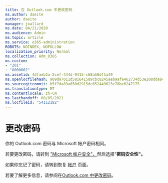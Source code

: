 ```yaml
---
title: 在 Outlook.com 中更改密码
ms.author: daeite
author: daeite
manager: joallard
ms.date: 04/21/2020
ms.audience: Admin
ms.topic: article
ms.service: o365-administration
ROBOTS: NOINDEX, NOFOLLOW
localization_priority: Normal
ms.collection: Adm_O365
ms.custom:
- "201"
- "8000002"
ms.assetid: 4dfaeb2a-2cef-444d-9415-c68a50df1a49
ms.openlocfilehash: 909d97011d581641589cbc8245aeb9afa462734d53e208dda84657cd306d6fb2
ms.sourcegitcommit: b5f7da89a650d2915dc652449623c78be6247175
ms.translationtype: MT
ms.contentlocale: zh-CN
ms.lasthandoff: 08/05/2021
ms.locfileid: "54112182"
---
```

# <a name="change-your-password"></a>更改密码

你的 Outlook.com 密码与 Microsoft 帐户密码相同。
  
若要更改密码，请转到 ["Microsoft 帐户安全"，](https://go.microsoft.com/fwlink/p/?linkid=842325&amp;clcid=0x409)然后选择"**密码安全性"。**
  
如果你忘记了密码，请转到恢复 [帐户](https://go.microsoft.com/fwlink/p/?linkid=841909) 页面。
  
若要了解更多信息，请参阅在[Outlook.com 中更改密码](https://support.office.com/article/2138d690-811c-4545-b2f3-e4dbe80c9735?wt.mc_id=Office_Outlook_com_Alchemy)。
